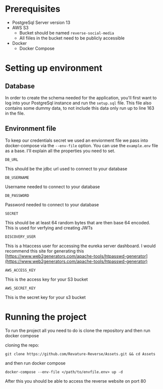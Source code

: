 # Prerequisites

 - PostgreSql Server version 13
 - AWS S3
    - Bucket should be named `reverse-social-media`
    - All fiiles in the bucket need to be publicly accessible
 - Docker
    - Docker Compose

# Setting up environment
## Database

In order to create the schema needed for the application, you'll first want to log into your PostgreSql instance and run the `setup.sql` file. This file also contains some dummy data, to not include this data only run up to line 163 in the file.

## Environment file

To keep our credentials secret we used an enviorment file we pass into docker-compose via the `--env-file` option. You can use the `example.env` file as a base. I'll explain all the properties you need to set.

`DB_URL`

This should be the jdbc url used to connect to your database

`DB_USERNAME`

Username needed to connect to your database

`DB_PASSWORD`

Password needed to connect to your database

`SECRET`

This should be at least 64 random bytes that are then base 64 encoded. This is used for verfying and creating JWTs

`DISCOVERY_USER`

This is a htaccess user for accessing the eureka server dashboard. I would recommend this site for generating this [https://www.web2generators.com/apache-tools/htpasswd-generator](https://www.web2generators.com/apache-tools/htpasswd-generator)

`AWS_ACCESS_KEY`

This is the access key for your S3 bucket

`AWS_SECRET_KEY`

This is the secret key for your s3 bucket

# Running the project

To run the project all you need to do is clone the repository and then run docker compose

cloning the repo:
```
git clone https://github.com/Revature-Reverse/Assets.git && cd Assets
```

and then run docker compose

```
docker-compose --env-file </path/to/envfile.env> up -d
```

After this you should be able to access the reverse website on port 80
